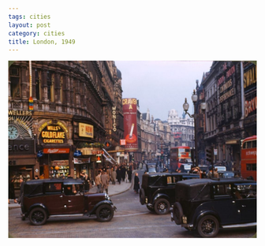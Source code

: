```yaml
---
tags: cities
layout: post
category: cities
title: London, 1949
---
```


![london](https://raw.githubusercontent.com/muneer78/muneer78.github.io/master/images/london1949.jpg)